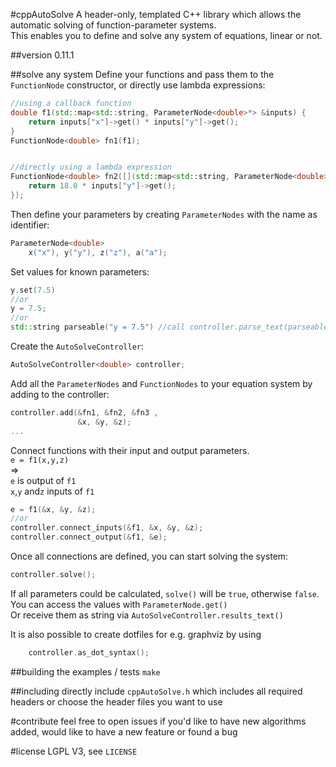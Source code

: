 #cppAutoSolve
A header-only, templated C++ library which allows the automatic solving of function-parameter systems.  
This enables you to define and solve any system of equations, linear or not.



##version 0.11.1

##solve any system
Define your functions and pass them to the `FunctionNode` constructor, or directly use lambda expressions:  
```cpp
//using a callback function
double f1(std::map<std::string, ParameterNode<double>*> &inputs) {
    return inputs["x"]->get() * inputs["y"]->get();
}
FunctionNode<double> fn1(f1);


//directly using a lambda expression
FunctionNode<double> fn2([](std::map<std::string, ParameterNode<double>*> &inputs) {
    return 18.0 * inputs["y"]->get();
});
```


Then define your parameters by creating `ParameterNodes` with the name as identifier:
```cpp
ParameterNode<double>
    x("x"), y("y"), z("z"), a("a");
```

Set values for known parameters:
```cpp
y.set(7.5)  
//or
y = 7.5;
//or
std::string parseable("y = 7.5") //call controller.parse_text(parseable) later
```

Create the `AutoSolveController`:
```cpp
AutoSolveController<double> controller;
```

Add all the `ParameterNodes` and `FunctionNodes` to your equation system by adding to the controller:
```cpp
controller.add(&fn1, &fn2, &fn3 ,
               &x, &y, &z);
...
```

Connect functions with their input and output parameters.  
`e = f1(x,y,z)`  
=>  
`e` is output of `f1`  
`x`,`y` and`z` inputs of `f1`
```cpp
e = f1(&x, &y, &z);
//or
controller.connect_inputs(&f1, &x, &y, &z);
controller.connect_output(&f1, &e);
```

Once all connections are defined, you can start solving the system:
```cpp
controller.solve();
```

If all parameters could be calculated, `solve()` will be `true`, otherwise `false`.  
You can access the values with `ParameterNode.get()`  
Or receive them as string via `AutoSolveController.results_text()`

It is also possible to create dotfiles for e.g. graphviz by using
```cpp
    controller.as_dot_syntax();
```

##building the examples / tests
`make`


##including
directly include `cppAutoSolve.h` which includes all required headers or choose the header files you want to use  

#contribute
feel free to open issues if you'd like to have new algorithms added, would like to have a new feature or found a bug

#license
LGPL V3, see `LICENSE`
